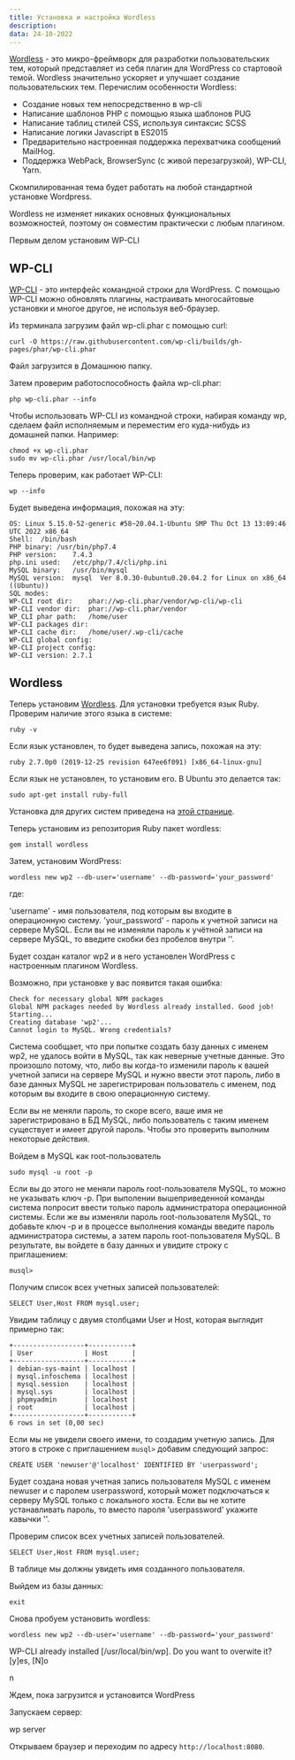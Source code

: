 ```yaml
---
title: Установка и настройка Wordless
description:
data: 24-10-2022
---
```


[Wordless](https://wordless.readthedocs.io/en/latest/index.html) - это микро-фреймворк для разработки пользовательских тем, который представляет из себя плагин для WordPress со стартовой темой. Wordless значительно ускоряет и улучшает создание пользовательских тем. Перечислим особенности Wordless:

- Создание новых тем непосредственно в wp-cli
- Написание шаблонов PHP с помощью языка шаблонов PUG
- Написание таблиц стилей CSS, используя синтаксис SCSS
- Написание логики Javascript в ES2015
- Предварительно настроенная поддержка перехватчика сообщений MailHog.
- Поддержка WebPack, BrowserSync (с живой перезагрузкой), WP-CLI, Yarn.

Скомпилированная тема будет работать на любой стандартной установке Wordpress.

Wordless не изменяет никаких основных функциональных возможностей, поэтому он совместим практически с любым плагином.

Первым делом установим WP-CLI

## WP-CLI

[WP-CLI](https://wp-cli.org/) - это интерфейс командной строки для WordPress. С помощью WP-CLI можно обновлять плагины, настраивать многосайтовые установки и многое другое, не используя веб-браузер.

Из терминала загрузим файл wp-cli.phar с помощью curl:

```
curl -O https://raw.githubusercontent.com/wp-cli/builds/gh-pages/phar/wp-cli.phar
```

Файл загрузится в Домашнюю папку.

Затем проверим работоспособность файла wp-cli.phar:

```
php wp-cli.phar --info
```

Чтобы использовать WP-CLI из командной строки, набирая команду wp, сделаем файл исполняемым и переместим его куда-нибудь из домашней папки. Например:

```
chmod +x wp-cli.phar
sudo mv wp-cli.phar /usr/local/bin/wp
```

Теперь проверим, как работает WP-CLI:

```
wp --info
```

Будет выведена информация, похожая на эту:

```
OS:	Linux 5.15.0-52-generic #58~20.04.1-Ubuntu SMP Thu Oct 13 13:09:46 UTC 2022 x86_64
Shell:	/bin/bash
PHP binary:	/usr/bin/php7.4
PHP version:	7.4.3
php.ini used:	/etc/php/7.4/cli/php.ini
MySQL binary:	/usr/bin/mysql
MySQL version:	mysql  Ver 8.0.30-0ubuntu0.20.04.2 for Linux on x86_64 ((Ubuntu))
SQL modes:
WP-CLI root dir:	phar://wp-cli.phar/vendor/wp-cli/wp-cli
WP-CLI vendor dir:	phar://wp-cli.phar/vendor
WP_CLI phar path:	/home/user
WP-CLI packages dir:
WP-CLI cache dir:	/home/user/.wp-cli/cache
WP-CLI global config:
WP-CLI project config:
WP-CLI version:	2.7.1
```

## Wordless

Теперь установим [Wordless](https://wordless.readthedocs.io/en/latest/index.html). Для установки требуется язык Ruby. Проверим наличие этого языка в системе:

```
ruby -v
```

Если язык установлен, то будет выведена запись, похожая на эту:

```
ruby 2.7.0p0 (2019-12-25 revision 647ee6f091) [x86_64-linux-gnu]
```

Если язык не установлен, то установим его. В Ubuntu это делается так:

```
sudo apt-get install ruby-full
```

Установка для других систем приведена на [этой странице](https://www.ruby-lang.org/ru/documentation/installation/).

Теперь установим из репозитория Ruby пакет wordless:

```
gem install wordless
```

Затем, установим WordPress:

```
wordless new wp2 --db-user='username' --db-password='your_password'
```

где:

'username' - имя пользователя, под которым вы входите в операционную систему.
'your_password' - пароль к учетной записи на сервере MySQL. Если вы не изменяли пароль к учётной записи на сервере MySQL, то введите скобки без пробелов внутри ''.

Будет создан каталог wp2 и в него установлен WordPress с настроенным плагином Wordless.

Возможно, при установке у вас появится такая ошибка:

```
Check for necessary global NPM packages
Global NPM packages needed by Wordless already installed. Good job!
Starting...
Creating database 'wp2'...
Cannot login to MySQL. Wrong credentials?
```

Система сообщает, что при попытке создать базу данных с именем wp2, не удалось войти в MySQL, так как неверные учетные данные. Это произошло потому, что, либо вы когда-то изменили пароль к вашей учетной записи на сервере MySQL и нужно ввести этот пароль, либо в базе данных MySQL не зарегистрирован пользователь с именем, под которым вы входите в свою операционную систему.

Если вы не меняли пароль, то скоре всего, ваше имя не зарегистрировано в БД MySQL, либо пользователь с таким именем существует и имеет другой пароль. Чтобы это проверить выполним некоторые действия.

Войдем в MySQL как root-пользователь

```
sudo mysql -u root -p
```

Если вы до этого не меняли пароль root-пользователя MySQL, то можно не указывать ключ -p. При выполении вышеприведенной команды система попросит ввести только пароль администратора операционной системы. Если же вы изменяли пароль root-пользователя MySQL, то добавьте ключ -p и в процессе выполнения команды введите пароль администратора системы, а затем пароль root-пользователя MySQL. В результате, вы войдете в базу данных и увидите строку с приглашением:

```
musql>
```

Получим список всех учетных записей пользователей:

```
SELECT User,Host FROM mysql.user;
```

Увидим таблицу с двумя столбцами User и Host, которая выглядит примерно так:

```
+------------------+-----------+
| User             | Host      |
+------------------+-----------+
| debian-sys-maint | localhost |
| mysql.infoschema | localhost |
| mysql.session    | localhost |
| mysql.sys        | localhost |
| phpmyadmin       | localhost |
| root             | localhost |
+------------------+-----------+
6 rows in set (0,00 sec)
```

Если мы не увидели своего имени, то создадим учетную запись. Для этого в строке с приглашением `musql>` добавим следующий запрос:

```
CREATE USER 'newuser'@'localhost' IDENTIFIED BY 'userpassword';
```

Будет создана новая учетная запись пользователя MySQL с именем newuser и с паролем userpassword, который может подключаться к серверу MySQL только с локального хоста. Если вы не хотите устанавливать пароль, то вместо пароля 'userpassword' укажите кавычки ''.

Проверим список всех учетных записей пользователей.

```
SELECT User,Host FROM mysql.user;
```

В таблице мы должны увидеть имя созданного пользователя.

Выйдем из базы данных:

```
exit
```

Снова пробуем установить wordless:

```
wordless new wp2 --db-user='username' --db-password='your_password'
```

WP-CLI already installed [/usr/local/bin/wp]. Do you want to overwite it? [y]es, [N]o

n

Ждем, пока загрузится и установится WordPress

Запускаем сервер:

wp server

Открываем браузер и переходим по адресу `http://localhost:8080`.
